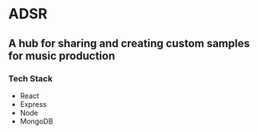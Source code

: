 # ADSR

## A hub for sharing and creating custom samples for music production

### Tech Stack

- React
- Express
- Node
- MongoDB
